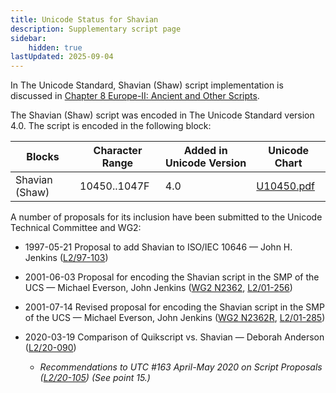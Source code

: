 ```yaml
---
title: Unicode Status for Shavian
description: Supplementary script page
sidebar:
    hidden: true
lastUpdated: 2025-09-04
---
```


In The Unicode Standard, Shavian (Shaw) script implementation is discussed in [Chapter 8 Europe-II: Ancient and Other Scripts](http://www.unicode.org/versions/latest/ch08.pdf).

[comment]: # (end of intro)

[comment]: # (start of blocks)

The Shavian (Shaw) script was encoded in The Unicode Standard version 4.0. The script is encoded in the following block:

| Blocks | Character Range | Added in Unicode Version | Unicode Chart |
| ------ | --------------- | ------------------------ | ------------- |
| Shavian (Shaw) | 10450..1047F | 4.0 | [U10450.pdf](http://www.unicode.org/charts/PDF/U10450.pdf) |

[comment]: # (end of blocks)

[comment]: # (start of chars)



[comment]: # (end of chars)

[comment]: # (start of rest)

A number of proposals for its inclusion have been submitted to the Unicode Technical Committee and WG2:

- 1997-05-21 Proposal to add Shavian to ISO/IEC 10646 — John H. Jenkins ([L2/97-103](http://www.unicode.org/L2/L1997/97103-shavian.pdf))

- 2001-06-03 Proposal for encoding the Shavian script in the SMP of the UCS — Michael Everson, John Jenkins ([WG2 N2362](https://www.unicode.org/wg2/docs/n2362.pdf), [L2/01-256](http://www.unicode.org/cgi-bin/GetMatchingDocs.pl?L2/01-256))

- 2001-07-14 Revised proposal for encoding the Shavian script in the SMP of the UCS — Michael Everson, John Jenkins ([WG2 N2362R](https://www.unicode.org/wg2/docs/n2362r.pdf), [L2/01-285](http://www.unicode.org/cgi-bin/GetMatchingDocs.pl?L2/01-285))

- 2020-03-19 Comparison of Quikscript vs. Shavian — Deborah Anderson ([L2/20-090](http://www.unicode.org/cgi-bin/GetMatchingDocs.pl?L2/20-090))

  - _Recommendations to UTC #163 April-May 2020 on Script Proposals ([L2/20-105](https://www.unicode.org/L2/L2020/20105-script-adhoc-rept.pdf)) (See point 15.)_
